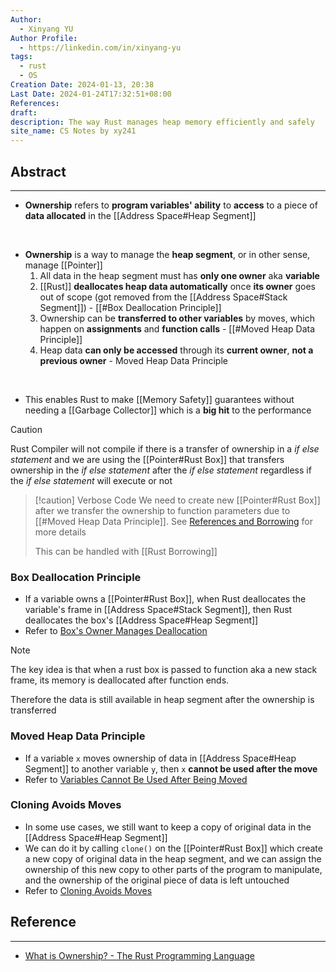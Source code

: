 ```yaml
---
Author:
  - Xinyang YU
Author Profile:
  - https://linkedin.com/in/xinyang-yu
tags:
  - rust
  - OS
Creation Date: 2024-01-13, 20:38
Last Date: 2024-01-24T17:32:51+08:00
References: 
draft: 
description: The way Rust manages heap memory efficiently and safely
site_name: CS Notes by xy241
---
```

## Abstract
---
- **Ownership** refers to **program variables' ability** to **access** to a piece of **data allocated** in the [[Address Space#Heap Segment]]
</br>

- **Ownership** is a way to manage the **heap segment**, or in other sense, manage [[Pointer]]
	1. All data in the heap segment must has **only one owner** aka **variable**
	2. [[Rust]] **deallocates heap data automatically** once **its owner** goes out of scope (got removed from the [[Address Space#Stack Segment]]) - [[#Box Deallocation Principle]]
	3. Ownership can be **transferred to other variables** by moves, which happen on **assignments** and **function calls** - [[#Moved Heap Data Principle]]
	4. Heap data **can only be accessed** through its **current owner**, **not a previous owner** - Moved Heap Data Principle

</br>

- This enables Rust to make [[Memory Safety]] guarantees without needing a [[Garbage Collector]] which is a **big hit** to the performance

>[!caution]
>Rust Compiler will not compile if there is a transfer of ownership in a *if else statement* and we are using the [[Pointer#Rust Box]] that transfers ownership in the *if else statement* after the *if else statement* regardless if the *if else statement* will execute or not

>[!caution] Verbose Code
>We need to create new [[Pointer#Rust Box]] after we transfer the ownership to function parameters due to [[#Moved Heap Data Principle]]. See [References and Borrowing](https://rust-book.cs.brown.edu/ch04-02-references-and-borrowing.html#references-and-borrowing) for more details
>
>This can be handled with [[Rust Borrowing]]

### Box Deallocation Principle
- If a variable owns a [[Pointer#Rust Box]], when Rust deallocates the variable's frame in [[Address Space#Stack Segment]], then Rust deallocates the box's [[Address Space#Heap Segment]]
- Refer to [Box's Owner Manages Deallocation](https://rust-book.cs.brown.edu/ch04-01-what-is-ownership.html#a-boxs-owner-manages-deallocation)

>[!note]
>The key idea is that when a rust box is passed to function aka a new stack frame, its memory is deallocated after function ends.
>
>Therefore the data is still available in heap segment after the ownership is transferred 

### Moved Heap Data Principle
- If a variable `x` moves ownership of data in [[Address Space#Heap Segment]] to another variable `y`, then `x` **cannot be used after the move**
- Refer to [Variables Cannot Be Used After Being Moved](https://rust-book.cs.brown.edu/ch04-01-what-is-ownership.html#variables-cannot-be-used-after-being-moved)

### Cloning Avoids Moves
- In some use cases, we still want to keep a copy of original data in the [[Address Space#Heap Segment]]
- We can do it by calling `clone()` on the [[Pointer#Rust Box]] which create a new copy of original data in the heap segment, and we can assign the ownership of this new copy to other parts of the program to manipulate, and the ownership of the original piece of data is left untouched
- Refer to [Cloning Avoids Moves](https://rust-book.cs.brown.edu/ch04-01-what-is-ownership.html#cloning-avoids-moves)


## Reference
---
- [What is Ownership? - The Rust Programming Language](https://rust-book.cs.brown.edu/ch04-01-what-is-ownership.html)